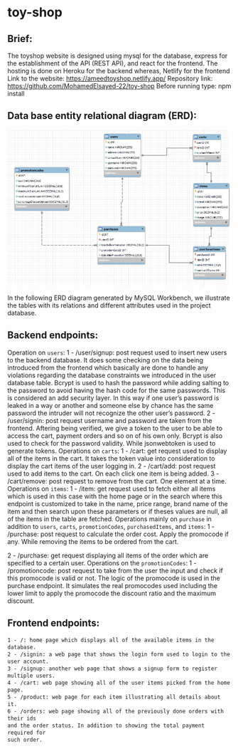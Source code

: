 # toy-shop

## Brief:

The toyshop website is designed using mysql for the database, express for the
establishment of the API (REST API), and react for the frontend.
The hosting is done on Heroku for the backend whereas, Netlify for the frontend
Link to the website: https://ameedtoyshop.netlify.app/
Repository link: https://github.com/MohamedElsayed-22/toy-shop
Before running type: npm install

## Data base entity relational diagram (ERD):


![image](ERD.jpg)


In the following ERD diagram generated by MySQL Workbench, we illustrate the
tables with its relations and different attributes used in the project database.


## Backend endpoints:

Operation on `users`:
1 - /user/signup: post request used to insert new users to the backend database.
It does some checking on the data being introduced from the frontend which
basically are done to handle any violations regarding the database
constraints we introduced in the user database table.
Bcrypt is used to hash the password while adding salting to the password to
avoid having the hash code for the same passwords. This is considered an
add security layer. In this way if one user’s password is leaked in a way or
another and someone else by chance has the same password the intruder will
not recognize the other user’s password.
2 - /user/signin: post request username and password are taken from the
frontend. Aftering being verified, we give a token to the user to be able to
access the cart, payment orders and so on of his own only. Bcrypt is also
used to check for the password validity. While jsonwebtoken is used to
generate tokens.
Operations on `carts`:
1 - /cart: get request used to display all of the items in the cart. It takes the
token value into consideration to display the cart items of the user logging
in.
2 - /cart/add: post request used to add items to the cart. On each click one item
is being added.
3 - /cart/remove: post request to remove from the cart. One element at a time.
Operations on `items`:
1 - /item: get request used to fetch either all items which is used in this case
with the home page or in the search where this endpoint is customized to
take in the name, price range, brand name of the item and then search upon
these parameters or if theses values are null, all of the items in the table are
fetched.
Operations mainly on `purchase` in addition to `users`, `carts`,
`promotionCodes`, `purchasedItems`, and `items`:
1 - /purchase: post request to calculate the order cost. Apply the promocode if
any. While removing the items to be ordered from the cart.


2 - /purchase: get request displaying all items of the order which are specified
to a certain user.
Operations on the `promotionCodes`:
1 - /promotioncode: post request to take from the user the input and check if
this promocode is valid or not. The logic of the promocode is used in the
purchase endpoint. It simulates the real promocodes used including the
lower limit to apply the promocode the discount ratio and the maximum
discount.

## Frontend endpoints:

```
1 - /: home page which displays all of the available items in the database.
2 - /signin: a web page that shows the login form used to login to the user account.
3 - /signup: another web page that shows a signup form to register multiple users.
4 - /cart: web page showing all of the user items picked from the home page.
5 - /product: web page for each item illustrating all details about it.
6 - /orders: web page showing all of the previously done orders with their ids
and the order status. In addition to showing the total payment required for
such order.
```